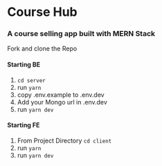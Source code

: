 # Course Hub

### A course selling app built with MERN Stack

Fork and clone the Repo

#### Starting BE

1. `cd server`
2. run `yarn`
3. copy .env.example to .env.dev
4. Add your Mongo url in .env.dev
5. run `yarn dev`

#### Starting FE

1. From Project Directory `cd client`
2. run `yarn`
3. run `yarn dev`

